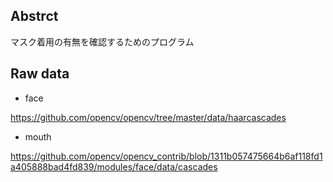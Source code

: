 ## Abstrct
マスク着用の有無を確認するためのプログラム


## Raw data 
- face 

https://github.com/opencv/opencv/tree/master/data/haarcascades

- mouth 

https://github.com/opencv/opencv_contrib/blob/1311b057475664b6af118fd1a405888bad4fd839/modules/face/data/cascades


